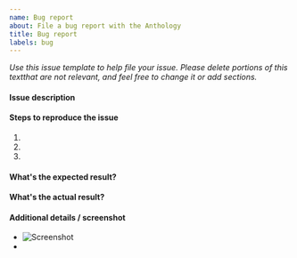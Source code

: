 ```yaml
---
name: Bug report
about: File a bug report with the Anthology
title: Bug report
labels: bug
---
```


*Use this issue template to help file your issue.
Please delete portions of this textthat are not relevant, and feel free to change it or add sections.*

#### Issue description


#### Steps to reproduce the issue

1.
2.
3.

#### What's the expected result?



#### What's the actual result?



#### Additional details / screenshot

- ![Screenshot]()
-
